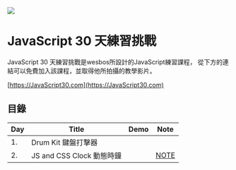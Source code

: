 ![](https://javascript30.com/images/JS3-social-share.png)

# JavaScript 30 天練習挑戰

JavaScript 30 天練習挑戰是wesbos所設計的JavaScript練習課程，
從下方的連結可以免費加入該課程，並取得他所拍攝的教學影片。

[https://JavaScript30.com](https://JavaScript30.com)

## 目錄

|Day|Title|Demo|Note|
|---|-----|----|--------|
|1.|Drum Kit 鍵盤打擊器|||
|2.|JS and CSS Clock 動態時鐘||[NOTE](https://github.com/dh-46/JavaScript30_dh46.tw/tree/master/02%20-%20JS%20and%20CSS%20Clock)|
